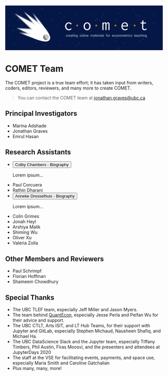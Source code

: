 ![COMET Banner](../media/banner_1.png)

# COMET Team

The COMET project is a true team effort; it has taken input from writers, coders, editors, reviewers, and many more to create COMET.  

> You can contact the COMET team at jonathan.graves@ubc.ca

## Principal Investigators

* Marina Adshade
* Jonathan Graves
* Emrul Hasan

## Research Assistants

<ul>
<li>
<button class="njqaccordion">Colby Chambers - Biography</button>
<div class="accpanel">
  <p>Lorem ipsum...</p>
</div>
</li>

<li> Paul Corcuera</li>

<li>Rathin Dharani</li>


<li>
<button class="njqaccordion">Anneke Dresselhuis - Biography</button>
<div class="accpanel">
  <p>Lorem ipsum...</p>
</div>
</li>

<li> Colin Grimes</li>
<li> Jonah Heyl</li>
<li> Arshiya Malik</li>
<li> Shiming Wu</li>
<li> Oliver Xu</li>
<li> Valeria Zolla</li>
</ul>


## Other Members and Reviewers

* Paul Schrimpf
* Florian Hoffman
* Shameem Chowdhury

## Special Thanks

* The UBC TLEF team, especially Jeff Miller and Jason Myers.
* The team behind [QuantEcon](https://quantecon.org/), especially Jesse Perla and Peifan Wu for their advice and support.
* The UBC CTLT, Arts ISIT, and LT Hub Teams, for their support with Jupyter and GitLab, especially Stephen Michaud, Nausheen Shafiq, and Michael Ha.
* The UBC DataScience Slack and the Jupyter team, especially Tiffany Timbers, Phil Austin, Firas Moosvi, and the presenters and attendees at JupyterDays 2020
* The staff at the VSE for facilitating events, payments, and space use, especially Maria Smith and Caroline Gatchalian
* Plus many, many, more!